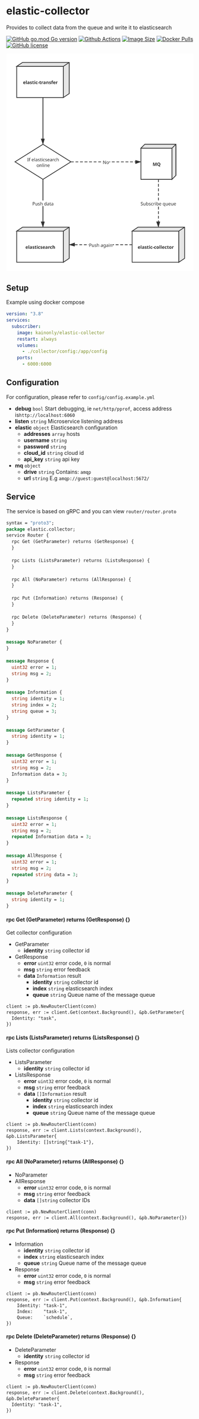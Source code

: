 # elastic-collector

Provides to collect data from the queue and write it to elasticsearch

[![GitHub go.mod Go version](https://img.shields.io/github/go-mod/go-version/codexset/elastic-collector?style=flat-square)](https://github.com/codexset/elastic-collector)
[![Github Actions](https://img.shields.io/github/workflow/status/codexset/elastic-collector/release?style=flat-square)](https://github.com/codexset/elastic-collector/actions)
[![Image Size](https://img.shields.io/docker/image-size/kainonly/elastic-collector?style=flat-square)](https://hub.docker.com/r/kainonly/elastic-collector)
[![Docker Pulls](https://img.shields.io/docker/pulls/kainonly/elastic-collector.svg?style=flat-square)](https://hub.docker.com/r/kainonly/elastic-collector)
[![GitHub license](https://img.shields.io/badge/license-MIT-blue.svg?style=flat-square)](https://raw.githubusercontent.com/codexset/elastic-collector/master/LICENSE)

![guide](guide.svg)

## Setup

Example using docker compose

```yaml
version: "3.8"
services: 
  subscriber:
    image: kainonly/elastic-collector
    restart: always
    volumes:
      - ./collector/config:/app/config
    ports:
      - 6000:6000
```

## Configuration

For configuration, please refer to `config/config.example.yml`

- **debug** `bool` Start debugging, ie `net/http/pprof`, access address is`http://localhost:6060`
- **listen** `string` Microservice listening address
- **elastic** `object` Elasticsearch configuration
    - **addresses** `array` hosts
    - **username** `string`
    - **password** `string`
    - **cloud_id** `string` cloud id
    - **api_key** `string` api key
- **mq** `object`
    - **drive** `string` Contains: `amqp`
    - **url** `string` E.g `amqp://guest:guest@localhost:5672/`

## Service

The service is based on gRPC and you can view `router/router.proto`

```proto
syntax = "proto3";
package elastic.collector;
service Router {
  rpc Get (GetParameter) returns (GetResponse) {
  }

  rpc Lists (ListsParameter) returns (ListsResponse) {
  }

  rpc All (NoParameter) returns (AllResponse) {
  }

  rpc Put (Information) returns (Response) {
  }

  rpc Delete (DeleteParameter) returns (Response) {
  }
}

message NoParameter {
}

message Response {
  uint32 error = 1;
  string msg = 2;
}

message Information {
  string identity = 1;
  string index = 2;
  string queue = 3;
}

message GetParameter {
  string identity = 1;
}

message GetResponse {
  uint32 error = 1;
  string msg = 2;
  Information data = 3;
}

message ListsParameter {
  repeated string identity = 1;
}

message ListsResponse {
  uint32 error = 1;
  string msg = 2;
  repeated Information data = 3;
}

message AllResponse {
  uint32 error = 1;
  string msg = 2;
  repeated string data = 3;
}

message DeleteParameter {
  string identity = 1;
}
```

#### rpc Get (GetParameter) returns (GetResponse) {}

Get collector configuration

- GetParameter
  - **identity** `string` collector id
- GetResponse
  - **error** `uint32` error code, `0` is normal
  - **msg** `string` error feedback
  - **data** `Information` result
    - **identity** `string` collector id
    - **index** `string` elasticsearch index
    - **queue** `string` Queue name of the message queue


```golang
client := pb.NewRouterClient(conn)
response, err := client.Get(context.Background(), &pb.GetParameter{
  Identity: "task",
})
```

#### rpc Lists (ListsParameter) returns (ListsResponse) {}

Lists collector configuration

- ListsParameter
  - **identity** `string` collector id
- ListsResponse
  - **error** `uint32` error code, `0` is normal
  - **msg** `string` error feedback
  - **data** `[]Information` result
    - **identity** `string` collector id
    - **index** `string` elasticsearch index
    - **queue** `string` Queue name of the message queue

```golang
client := pb.NewRouterClient(conn)
response, err := client.Lists(context.Background(), &pb.ListsParameter{
    Identity: []string{"task-1"},
})
```

#### rpc All (NoParameter) returns (AllResponse) {}

- NoParameter
- AllResponse
  - **error** `uint32` error code, `0` is normal
  - **msg** `string` error feedback
  - **data** `[]string` collector IDs

```golang
client := pb.NewRouterClient(conn)
response, err := client.All(context.Background(), &pb.NoParameter{})
```

#### rpc Put (Information) returns (Response) {}

- Information
  - **identity** `string` collector id
  - **index** `string` elasticsearch index
  - **queue** `string` Queue name of the message queue
- Response
  - **error** `uint32` error code, `0` is normal
  - **msg** `string` error feedback

```golang
client := pb.NewRouterClient(conn)
response, err := client.Put(context.Background(), &pb.Information{
    Identity: "task-1",
    Index:    "task-1",
    Queue:    `schedule`,
})
```

#### rpc Delete (DeleteParameter) returns (Response) {}

- DeleteParameter
  - **identity** `string` collector id
- Response
  - **error** `uint32` error code, `0` is normal
  - **msg** `string` error feedback

```golang
client := pb.NewRouterClient(conn)
response, err := client.Delete(context.Background(), &pb.DeleteParameter{
  Identity: "task-1",
})
```